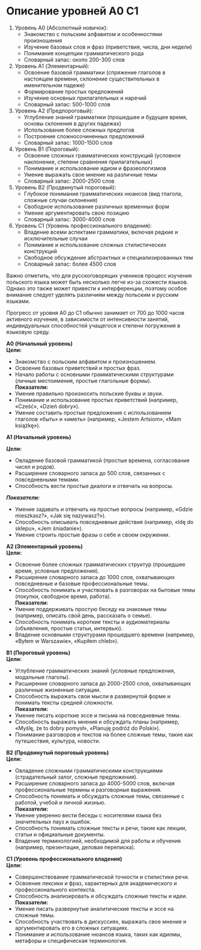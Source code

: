 # Описание уровней A0 C1

1. Уровень A0 (Абсолютный новичок):
   * Знакомство с польским алфавитом и особенностями произношения
   * Изучение базовых слов и фраз (приветствия, числа, дни недели)
   * Понимание концепции грамматического рода
   * Словарный запас: около 200-300 слов
2. Уровень A1 (Элементарный):
   * Освоение базовой грамматики (спряжение глаголов в настоящем времени, склонение существительных в именительном падеже)
   * Формирование простых предложений
   * Изучение основных прилагательных и наречий
   * Словарный запас: 500-1000 слов
3. Уровень A2 (Предпороговый):
   * Углубление знаний грамматики (прошедшее и будущее время, основы склонения в других падежах)
   * Использование более сложных предлогов
   * Построение сложносочиненных предложений
   * Словарный запас: 1000-1500 слов
4. Уровень B1 (Пороговый):
   * Освоение сложных грамматических конструкций (условное наклонение, степени сравнения прилагательных)
   * Понимание и использование идиом и фразеологизмов
   * Умение выражать свое мнение на различные темы
   * Словарный запас: 2000-2500 слов
5. Уровень B2 (Продвинутый пороговый):
   * Глубокое понимание грамматических нюансов (вид глагола, сложные случаи склонения)
   * Свободное использование различных временных форм
   * Умение аргументировать свою позицию
   * Словарный запас: 3000-4000 слов
6. Уровень C1 (Уровень профессионального владения):
   * Владение всеми аспектами грамматики, включая редкие и исключительные случаи
   * Понимание и использование сложных стилистических конструкций
   * Свободное обсуждение абстрактных и специализированных тем
   * Словарный запас: более 4500 слов

Важно отметить, что для русскоговорящих учеников процесс изучения польского языка может быть несколько легче из-за схожести языков. Однако это также может привести к интерференции, поэтому особое внимание следует уделять различиям между польским и русским языками.

Прогресс от уровня A0 до C1 обычно занимает от 700 до 1000 часов активного изучения, в зависимости от интенсивности занятий, индивидуальных способностей учащегося и степени погружения в языковую среду.

**A0 (Начальный уровень)**\
**Цели:**

* Знакомство с польским алфавитом и произношением.
* Освоение базовых приветствий и простых фраз.
* Начало работы с основными грамматическими структурами (личные местоимения, простые глагольные формы).\
  **Показатели:**
* Умение правильно произносить польские буквы и звуки.
* Понимание и использование простых приветствий (например, «Cześć», «Dzień dobry»).
* Умение составить простые предложения с использованием глаголов «быть» и «иметь» (например, «Jestem Artsiom», «Mam książkę»).

**A1 (Начальный уровень)**

_**Цели:**_

* Овладение базовой грамматикой (простые времена, согласование чисел и родов).
* Расширение словарного запаса до 500 слов, связанных с повседневными темами.
* Способность вести простые диалоги и отвечать на вопросы.

_**Показатели:**_

* Умение задавать и отвечать на простые вопросы (например, «Gdzie mieszkasz?», «Jak się nazywasz?»).
* Способность описывать повседневные действия (например, «Idę do sklepu», «Jem śniadanie»).
* Умение строить простые фразы о себе и своем окружении.

**A2 (Элементарный уровень)**\
**Цели:**

* Освоение более сложных грамматических структур (прошедшее время, условные предложения).
* Расширение словарного запаса до 1000 слов, охватывающих повседневные и базовые профессиональные темы.
* Способность понимать и участвовать в разговорах на бытовые темы (покупки, свободное время, работа).\
  **Показатели:**
* Умение поддерживать простую беседу на знакомые темы (например, описать свой день, рассказать о семье).
* Способность понимать короткие тексты и аудиоматериалы (объявления, простые статьи, интервью).
* Владение основными структурами прошедшего времени (например, «Byłem w Warszawie», «Kupiłem chleb»).

**B1 (Пороговый уровень)**\
**Цели:**

* Углубление грамматических знаний (условные предложения, модальные глаголы).
* Расширение словарного запаса до 2000-2500 слов, охватывающих различные жизненные ситуации.
* Способность выражать свои мысли в развернутой форме и понимать тексты средней сложности.\
  **Показатели:**
* Умение писать короткие эссе и письма на повседневные темы.
* Способность выражать мнения и обсуждать планы (например, «Myślę, że to dobry pomysł», «Planuję podróż do Polski»).
* Понимание разговоров и текстов на более сложные темы, такие как путешествия, культура, новости.

**B2 (Продвинутый пороговый уровень)**\
**Цели:**

* Овладение сложными грамматическими конструкциями (страдательный залог, сложные предложения).
* Расширение словарного запаса до 4000-5000 слов, включая профессиональные термины и разговорные выражения.
* Способность понимать и обсуждать сложные темы, связанные с работой, учебой и личной жизнью.\
  **Показатели:**
* Умение уверенно вести беседы с носителями языка без значительных пауз и ошибок.
* Способность понимать сложные тексты и речи, такие как лекции, статьи и официальные документы.
* Владение терминологией, необходимой для работы и обучения (например, презентации, деловая переписка).

**C1 (Уровень профессионального владения)**\
**Цели:**

* Совершенствование грамматической точности и стилистики речи.
* Освоение лексики и фраз, характерных для академического и профессионального контекста.
* Способность анализировать и обсуждать сложные тексты и идеи.\
  **Показатели:**
* Умение писать развернутые аналитические тексты и эссе на сложные темы.
* Способность участвовать в дискуссиях, выражать свое мнение и аргументировать его в сложных ситуациях.
* Понимание и использование нюансов языка, таких как идиомы, метафоры и специфическая терминология.
